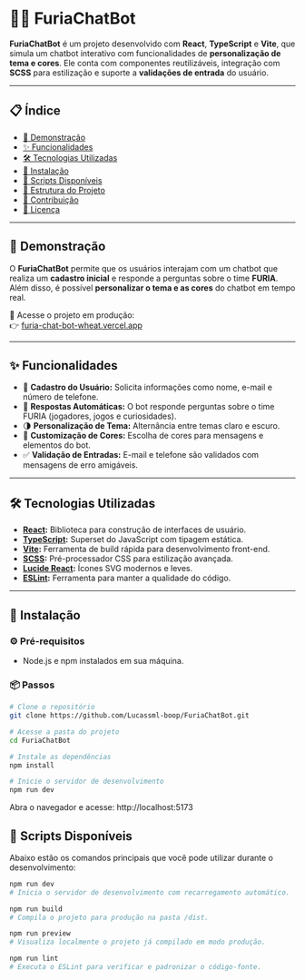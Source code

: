 # 🐱‍💻 FuriaChatBot

**FuriaChatBot** é um projeto desenvolvido com **React**, **TypeScript** e **Vite**, que simula um chatbot interativo com funcionalidades de **personalização de tema e cores**. Ele conta com componentes reutilizáveis, integração com **SCSS** para estilização e suporte a **validações de entrada** do usuário.

---

## 📋 Índice

- [🎥 Demonstração](#-demonstração)
- [✨ Funcionalidades](#-funcionalidades)
- [🛠️ Tecnologias Utilizadas](#️-tecnologias-utilizadas)
- [🚀 Instalação](#-instalação)
- [📜 Scripts Disponíveis](#-scripts-disponíveis)
- [📂 Estrutura do Projeto](#-estrutura-do-projeto)
- [🤝 Contribuição](#-contribuição)
- [🪪 Licença](#-licença)

---

## 🎥 Demonstração

O **FuriaChatBot** permite que os usuários interajam com um chatbot que realiza um **cadastro inicial** e responde a perguntas sobre o time **FURIA**.  
Além disso, é possível **personalizar o tema e as cores** do chatbot em tempo real.

🔗 Acesse o projeto em produção:  
👉 [furia-chat-bot-wheat.vercel.app](https://furia-chat-bot-wheat.vercel.app)

---

## ✨ Funcionalidades

- 📝 **Cadastro do Usuário:** Solicita informações como nome, e-mail e número de telefone.
- 🤖 **Respostas Automáticas:** O bot responde perguntas sobre o time FURIA (jogadores, jogos e curiosidades).
- 🌗 **Personalização de Tema:** Alternância entre temas claro e escuro.
- 🎨 **Customização de Cores:** Escolha de cores para mensagens e elementos do bot.
- ✅ **Validação de Entradas:** E-mail e telefone são validados com mensagens de erro amigáveis.

---

## 🛠️ Tecnologias Utilizadas

- **[React](https://reactjs.org/):** Biblioteca para construção de interfaces de usuário.
- **[TypeScript](https://www.typescriptlang.org/):** Superset do JavaScript com tipagem estática.
- **[Vite](https://vitejs.dev/):** Ferramenta de build rápida para desenvolvimento front-end.
- **[SCSS](https://sass-lang.com/):** Pré-processador CSS para estilização avançada.
- **[Lucide React](https://lucide.dev/):** Ícones SVG modernos e leves.
- **[ESLint](https://eslint.org/):** Ferramenta para manter a qualidade do código.

---

## 🚀 Instalação

### ⚙️ Pré-requisitos

- Node.js e npm instalados em sua máquina.

### 📦 Passos

```bash
# Clone o repositório
git clone https://github.com/Lucassml-boop/FuriaChatBot.git

# Acesse a pasta do projeto
cd FuriaChatBot

# Instale as dependências
npm install

# Inicie o servidor de desenvolvimento
npm run dev
```
Abra o navegador e acesse: http://localhost:5173

## 📜 Scripts Disponíveis

Abaixo estão os comandos principais que você pode utilizar durante o desenvolvimento:

```bash
npm run dev
# Inicia o servidor de desenvolvimento com recarregamento automático.

npm run build
# Compila o projeto para produção na pasta /dist.

npm run preview
# Visualiza localmente o projeto já compilado em modo produção.

npm run lint
# Executa o ESLint para verificar e padronizar o código-fonte.
